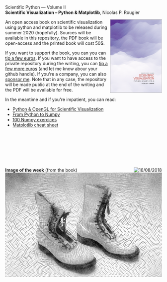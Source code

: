 Scientific Python — Volume II  
**Scientific Visualization – Python & Matplotlib**, Nicolas P. Rougier

<img src="./cover.png" width="33%" alt="Front cover" align="right"/>

An open access book on scientific visualization using python and matplotlib to
be released during summer 2020 (hopefully). Sources will be available in this
repository, the PDF book will be open-access and the printed book will cost 50$.

If you want to support the book, you can you can [tip a few
euros](https://www.paypal.me/NicolasPRougier/10). If you want to have access to
the private repository during the writing, you can [tip a few more
euros](https://www.paypal.me/NicolasPRougier/25) (and let me know abour your
github handle). If you're a company, you can also [sponsor
me](https://www.paypal.me/NicolasPRougier/1000). Note that in any case, the
repository will be made public at the end of the writing and the PDF will be
available for free.

In the meantime and if you're impatient, you can read:

* [Python & OpenGL for Scientific Visualization](https://www.labri.fr/perso/nrougier/python-opengl/)
* [From Python to Numpy](https://www.labri.fr/perso/nrougier/from-python-to-numpy/)
* [100 Numpy exercices](https://github.com/rougier/numpy-100)
* [Matplotlib cheat sheet](https://github.com/rougier/matplotlib-cheatsheet)

<br/><br/>
---
<br/>

<img alt="16/08/2018" align="right"/> **Image of the week** (from the book)
![](boots.png)
